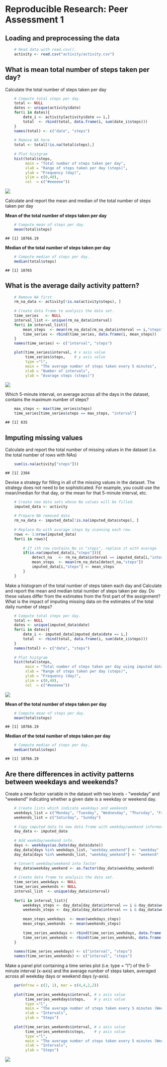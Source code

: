 # Reproducible Research: Peer Assessment 1


## Loading and preprocessing the data

```r
    # Read data with read.csv(). 
    activity <- read.csv("activity/activity.csv")
```

## What is mean total number of steps taken per day?
Calculate the total number of steps taken per day

```r
    # Compute total steps per day.
    total <- NULL
    dates <- unique(activity$date)
    for(i in dates){
        date_i <- activity[activity$date == i,]
        total  <- rbind(total, data.frame(i, sum(date_i$steps)))
    }
    names(total) <- c("date", "steps")
    
    # Remove NA here
    total <- total[!is.na(total$steps),]
    
    # Plot histgram
    hist(total$steps,
         main = "Total number of steps taken per day",
         xlab = "Range of steps taken per day (steps)",
         ylab = "Frequency (day)",
         ylim = c(0,40),
         col  = c("#eeeeee"))
```

![](PA1_template_files/figure-html/unnamed-chunk-2-1.png) 

Calculate and report the mean and median of the total number of steps taken per day

**Mean of the total number of steps taken per day** 

```r
    # Compute mean of steps per day.
    mean(total$steps)
```

```
## [1] 10766.19
```
**Median of the total number of steps taken per day** 

```r
    # Compute median of steps per day.
    median(total$steps)    
```

```
## [1] 10765
```


## What is the average daily activity pattern?

```r
    # Remove NA first
    rm_na_data <- activity[!is.na(activity$steps), ]
    
    # Create data frame to analysis the data set.
    time_series   <- NULL
    interval_list <- unique(rm_na_data$interval)
    for(i in interval_list){
        mean_steps  <- mean(rm_na_data[rm_na_data$interval == i,"steps"])
        time_series <- rbind(time_series, data.frame(i, mean_steps))
    }
    names(time_series) <- c("interval", "steps")

    plot(time_series$interval, # x axis value
         time_series$steps,    # y axis value
         type ="l",
         main = "The average number of steps taken every 5 minutes",
         xlab = "Number of intervals",
         ylab = "Avarage steps (steps)")
```

![](PA1_template_files/figure-html/unnamed-chunk-5-1.png) 

Which 5-minute interval, on average across all the days in the dataset, contains the maximum number of steps?

```r
    max_steps <- max(time_series$steps)
    time_series[time_series$steps == max_steps, "interval"]
```

```
## [1] 835
```

## Imputing missing values
Calculate and report the total number of missing values in the dataset (i.e. the total number of rows with NAs)

```r
    sum(is.na(activity["steps"]))
```

```
## [1] 2304
```

Devise a strategy for filling in all of the missing values in the dataset. The strategy does not need to be sophisticated. For example, you could use the mean/median for that day, or the mean for that 5-minute interval, etc.

```r
    # Create new data sets whose Na values will be filled.
    imputed_data <- activity
    
    # Prepare NA removed data
    rm_na_data <- imputed_data[!is.na(imputed_data$steps), ]
    
    # Replace Na with avarage steps by scanning each row. 
    rows <- 1:nrow(imputed_data)
    for(i in rows){
        
        # If ith row contains Na in "steps", replace it with avarage
        if(is.na(imputed_data[i,"steps"])){
            detect_na   <- rm_na_data$interval == imputed_data[i,"interval"]
            mean_steps  <- mean(rm_na_data[detect_na,"steps"])
            imputed_data[i,"steps"] <- mean_steps
        }
    }
```

Make a histogram of the total number of steps taken each day and Calculate and report the mean and median total number of steps taken per day. Do these values differ from the estimates from the first part of the assignment? What is the impact of imputing missing data on the estimates of the total daily number of steps?

```r
    # Compute total steps per day.
    total <- NULL
    dates <- unique(imputed_data$date)
    for(i in dates){
        date_i <- imputed_data[imputed_data$date == i,]
        total  <- rbind(total, data.frame(i, sum(date_i$steps)))
    }
    names(total) <- c("date", "steps")
    
    # Plot histgram
    hist(total$steps,
         main = "Total number of steps taken per day using imputed data",
         xlab = "Range of steps taken per day (steps)",
         ylab = "Frequency (day)",
         ylim = c(0,40),
         col  = c("#eeeeee"))
```

![](PA1_template_files/figure-html/unnamed-chunk-9-1.png) 

**Mean of the total number of steps taken per day** 

```r
    # Compute mean of steps per day.
    mean(total$steps)
```

```
## [1] 10766.19
```
**Median of the total number of steps taken per day** 

```r
    # Compute median of steps per day.
    median(total$steps)    
```

```
## [1] 10766.19
```
## Are there differences in activity patterns between weekdays and weekends?
Create a new factor variable in the dataset with two levels - "weekday" and "weekend" indicating whether a given date is a weekday or weekend day.

```r
    # Create lists which indicate weekdays and weekends
    weekdays_list = c("Monday", "Tuesday", "Wednesday", "Thursday", "Friday")
    weekends_list = c("Saturday", "Sunday")
    
    # Copy imputed data to new data frame with weekday/weekend information
    day_data <- imputed_data
    
    # Add weekday/weekend info.
    days <- weekdays(as.Date(day_data$date))
    day_data[days %in% weekdays_list, "weekday_weekend"] <- "weekday"
    day_data[days %in% weekends_list, "weekday_weekend"] <- "weekend"

    # Convert weekday/weekend into factor
    day_data$weekday_weekend <- as.factor(day_data$weekday_weekend)
    
    # Create data frame to analysis the data set.
    time_series_weekdays <- NULL
    time_series_weekends <- NULL
    interval_list  <- unique(day_data$interval)
    
    for(i in interval_list){
        weekdays_steps <- day_data[day_data$interval == i & day_data$weekday_weekend == "weekday","steps"]
        weekends_steps <- day_data[day_data$interval == i & day_data$weekday_weekend == "weekend","steps"]
        
        mean_steps_weekdays  <- mean(weekdays_steps)
        mean_steps_weekends  <- mean(weekends_steps)
        
        time_series_weekdays <- rbind(time_series_weekdays, data.frame(i, mean_steps_weekdays))
        time_series_weekends <- rbind(time_series_weekends, data.frame(i, mean_steps_weekends))
    }
    
    names(time_series_weekdays) <- c("interval", "steps")
    names(time_series_weekends) <- c("interval", "steps")
```

Make a panel plot containing a time series plot (i.e. type = "l") of the 5-minute interval (x-axis) and the average number of steps taken, averaged across all weekday days or weekend days (y-axis). 

```r
    par(mfrow = c(2, 1), mar = c(4,4,2,2))
    
    plot(time_series_weekdays$interval, # x axis value
         time_series_weekdays$steps,    # y axis value
         type ="l",
         main = "The average number of steps taken every 5 minutes (Weekdays)",
         xlab = "Intervals",
         ylab = "Steps")
    
    plot(time_series_weekends$interval, # x axis value
         time_series_weekends$steps,    # y axis value
         type ="l",
         main = "The average number of steps taken every 5 minutes (Weekends)",
         xlab = "Intervals",
         ylab = "Steps")
```

![](PA1_template_files/figure-html/unnamed-chunk-13-1.png) 
